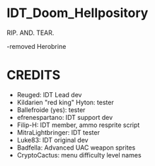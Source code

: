 # IDT_Doom_Hellpository
 RIP. AND. TEAR.

-removed Herobrine

# CREDITS

* Reuged: IDT Lead dev
* Kildarien "red king" Hyton: tester
* Ballefroide (yes): tester
* efrenespartano: IDT support dev
* Filip-H: IDT member, ammo resprite script
* MitraLightbringer: IDT tester
* Luke83: IDT original dev
* Badfella: Advanced UAC weapon sprites
* CryptoCactus: menu difficulty level names
